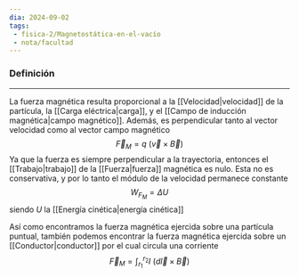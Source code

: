 ```yaml
---
dia: 2024-09-02
tags: 
 - fisica-2/Magnetostática-en-el-vacío
 - nota/facultad
---
```

### Definición
---
La fuerza magnética resulta proporcional a la [[Velocidad|velocidad]] de la partícula, la [[Carga eléctrica|carga]], y el [[Campo de inducción magnética|campo magnético]]. Además, es perpendicular tanto al vector velocidad como al vector campo magnético $$ \vec{F}_M = q ~ ( \vec{v} \times \vec{B} ) $$
Ya que la fuerza es siempre perpendicular a la trayectoria, entonces el [[Trabajo|trabajo]] de la [[Fuerza|fuerza]] magnética es nulo. Esta no es conservativa, y por lo tanto el módulo de la velocidad permanece constante $$ W_{F_M} = \Delta U $$ siendo $U$ la [[Energía cinética|energía cinética]]

Así como encontramos la fuerza magnética ejercida sobre una partícula puntual, también podemos encontrar la fuerza magnética ejercida sobre un [[Conductor|conductor]] por el cual circula una corriente $$ \vec{F}_M = \int_{r_1}^{r_2} I ~ (d\vec{l} \times \vec{B}) $$